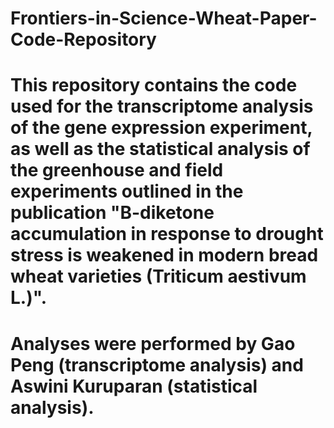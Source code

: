 # Frontiers-in-Science-Wheat-Paper-Code-Repository

# This repository contains the code used for the transcriptome analysis of the gene expression experiment, as well as the statistical analysis of the greenhouse and field experiments outlined in the publication "B-diketone accumulation in response to drought stress is weakened in modern bread wheat varieties (Triticum aestivum L.)".

# Analyses were performed by Gao Peng (transcriptome analysis) and Aswini Kuruparan (statistical analysis).  
